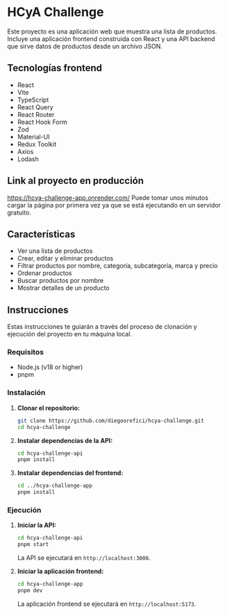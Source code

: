 # HCyA Challenge

Este proyecto es una aplicación web que muestra una lista de productos. Incluye una aplicación frontend construida con React y una API backend que sirve datos de productos desde un archivo JSON.

## Tecnologías frontend

- React
- Vite
- TypeScript
- React Query
- React Router
- React Hook Form
- Zod
- Material-UI
- Redux Toolkit
- Axios
- Lodash

## Link al proyecto en producción
https://hcya-challenge-app.onrender.com/
Puede tomar unos minutos cargar la página por primera vez ya que se está ejecutando en un servidor gratuito.

## Características

- Ver una lista de productos
- Crear, editar y eliminar productos
- Filtrar productos por nombre, categoría, subcategoría, marca y precio
- Ordenar productos
- Buscar productos por nombre
- Mostrar detalles de un producto

## Instrucciones

Estas instrucciones te guiarán a través del proceso de clonación y ejecución del proyecto en tu máquina local.

### Requisitos

- Node.js (v18 or higher)
- pnpm

### Instalación

1. **Clonar el repositorio:**

   ```bash
   git clone https://github.com/diegoorefici/hcya-challenge.git
   cd hcya-challenge
   ```

2. **Instalar dependencias de la API:**

   ```bash
   cd hcya-challenge-api
   pnpm install
   ```

3. **Instalar dependencias del frontend:**

   ```bash
   cd ../hcya-challenge-app
   pnpm install
   ```

### Ejecución

1. **Iniciar la API:**

   ```bash
   cd hcya-challenge-api
   pnpm start
   ```

   La API se ejecutará en `http://localhost:3000`.

2. **Iniciar la aplicación frontend:**

   ```bash
   cd hcya-challenge-app
   pnpm dev
   ```
   La aplicación frontend se ejecutará en `http://localhost:5173`.
